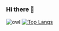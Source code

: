 ### Hi there 👋
![owl](https://github.com/M-TalhaSahin/M-TalhaSahin/assets/56067408/9e79360d-505e-4ab3-aa1c-c03a31e99f43)
[![Top Langs](https://github-readme-stats-git-masterrstaa-rickstaa.vercel.app/api/top-langs/?username=M-TalhaSahin)](https://github.com/anuraghazra/github-readme-stats)
